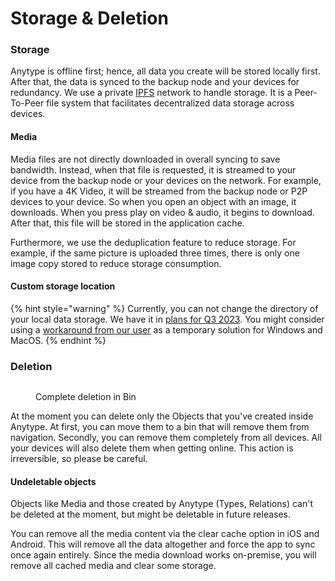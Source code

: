 # Storage & Deletion

### Storage <a href="#storage" id="storage"></a>

Anytype is offline first; hence, all data you create will be stored locally first. After that, the data is synced to the backup node and your devices for redundancy. We use a private [IPFS](https://docs.ipfs.tech/concepts/what-is-ipfs/) network to handle storage. It is a Peer-To-Peer file system that facilitates decentralized data storage across devices.

#### Media <a href="#media" id="media"></a>

Media files are not directly downloaded in overall syncing to save bandwidth. Instead, when that file is requested, it is streamed to your device from the backup node or your devices on the network. For example, if you have a 4K Video, it will be streamed from the backup node or P2P devices to your device. So when you open an object with an image, it downloads. When you press play on video & audio, it begins to download. After that, this file will be stored in the application cache.&#x20;

Furthermore, we use the deduplication feature to reduce storage. For example, if the same picture is uploaded three times, there is only one image copy stored to reduce storage consumption.

#### Custom storage location

{% hint style="warning" %}
Currently, you can not change the directory of your local data storage. We have it in [plans for Q3 2023](https://github.com/orgs/anyproto/projects/1/views/1). You might consider using a [workaround from our user](https://community.anytype.io/t/custom-storage-location/994) as a temporary solution for Windows and MacOS.
{% endhint %}

### Deletion <a href="#deletion" id="deletion"></a>

<figure><img src="https://files.gitbook.com/v0/b/gitbook-x-prod.appspot.com/o/spaces%2FJbcKxgThRdSa4vZyLbvH%2Fuploads%2Fgit-blob-dcb526128401892f1a4773091dbf735febb4a875%2FScreenshot%202021-11-02%20at%2016.25.23.png?alt=media" alt=""><figcaption><p>Complete deletion in Bin</p></figcaption></figure>

At the moment you can delete only the Objects that you've created inside Anytype. At first, you can move them to a bin that will remove them from navigation. Secondly, you can remove them completely from all devices. All your devices will also delete them when getting online. This action is irreversible, so please be careful.

#### Undeletable objects <a href="#media-1" id="media-1"></a>

Objects like Media and those created by Anytype (Types, Relations) can't be deleted at the moment, but might be deletable in future releases.&#x20;

You can remove all the media content via the clear cache option in iOS and Android. This will remove all the data altogether and force the app to sync once again entirely. Since the media download works on-premise, you will remove all cached media and clear some storage.

